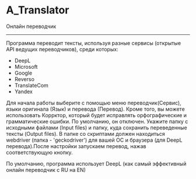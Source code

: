 # A_Translator
Онлайн переводчик
___
Программа переводит тексты, используя разные сервисы (открытые API ведущих переводчиков), среди которых:
- DeepL
- Microsoft
- Google
- Reverso
- TranslateCom
- Yandex

Для начала работы выберите с помощью меню переводчик(Сервис), языки оригинала (Язык) и перевода (Перевод). Кроме того, вы можете использовать Коррктор, который будет исправлять орфографические и грамматические ошибки. По умолчанию, он отключен.
Укажите папку с исходными файлами (Input files) и папку, куда сохранить переведенные тексты (Output files). В папке со скриптами должен находиться webdriver (папка - 'geckodriver') для вашей ОС и браузера (для DeepL перевода).После настройки запускаем перевод, нажав соответствующую кнопку.


По умолчанию, программа использует DeepL (как самый эффективный онлайн переводчик с RU на EN)

